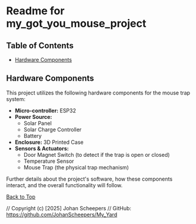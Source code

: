 # Readme for my_got_you_mouse_project

## Table of Contents
* [Hardware Components](#hardware-components)

## Hardware Components

This project utilizes the following hardware components for the mouse trap system:

*   **Micro-controller:** ESP32
*   **Power Source:**
    *   Solar Panel
    *   Solar Charge Controller
    *   Battery
*   **Enclosure:** 3D Printed Case
*   **Sensors & Actuators:**
    *   Door Magnet Switch (to detect if the trap is open or closed)
    *   Temperature Sensor
    *   Mouse Trap (the physical trap mechanism)

Further details about the project's software, how these components interact, and the overall functionality will follow.

[Back to Top](#readme-for-my_got_you_mouse_project)

// Copyright (c) [2025] Johan Scheepers
// GitHub: https://github.com/JohanScheepers/My_Yard